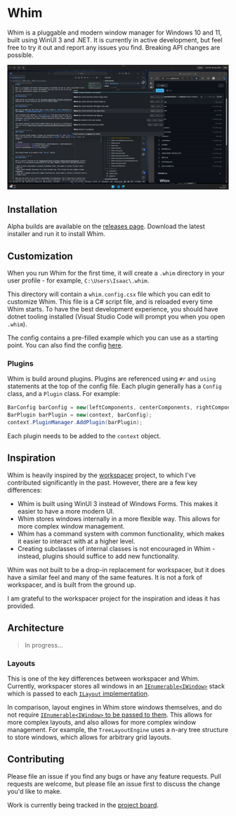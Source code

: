 # Whim

Whim is a pluggable and modern window manager for Windows 10 and 11, built using WinUI 3 and .NET. It is currently in active development, but feel free to try it out and report any issues you find. Breaking API changes are possible.

![A screenshot of Whim with the command palette, gaps, bar, and focus plugins active](docs/assets/readme-screenshot.png)

## Installation

Alpha builds are available on the [releases page](https://github.com/dalyIsaac/Whim/releases). Download the latest installer and run it to install Whim.

## Customization

When you run Whim for the first time, it will create a `.whim` directory in your user profile - for example, `C:\Users\Isaac\.whim`.

This directory will contain a `whim.config.csx` file which you can edit to customize Whim. This file is a C# script file, and is reloaded every time Whim starts. To have the best development experience, you should have dotnet tooling installed (Visual Studio Code will prompt you when you open `.whim`).

The config contains a pre-filled example which you can use as a starting point. You can also find the config [here](https://github.com/dalyIsaac/Whim/blob/main/src/Whim/Template/whim.config.csx).

### Plugins

Whim is build around plugins. Plugins are referenced using `#r` and `using` statements at the top of the config file. Each plugin generally has a `Config` class, and a `Plugin` class. For example:

```csharp
BarConfig barConfig = new(leftComponents, centerComponents, rightComponents);
BarPlugin barPlugin = new(context, barConfig);
context.PluginManager.AddPlugin(barPlugin);
```

Each plugin needs to be added to the `context` object.

## Inspiration

Whim is heavily inspired by the [workspacer](https://github.com/workspacer/workspacer) project, to which I've contributed significantly in the past. However, there are a few key differences:

- Whim is built using WinUI 3 instead of Windows Forms. This makes it easier to have a more modern UI.
- Whim stores windows internally in a more flexible way. This allows for more complex window management.
- Whim has a command system with common functionality, which makes it easier to interact with at a higher level.
- Creating subclasses of internal classes is not encouraged in Whim - instead, plugins should suffice to add new functionality.

Whim was not built to be a drop-in replacement for workspacer, but it does have a similar feel and many of the same features. It is not a fork of workspacer, and is built from the ground up.

I am grateful to the workspacer project for the inspiration and ideas it has provided.

## Architecture

> In progress...

### Layouts

This is one of the key differences between workspacer and Whim. Currently, workspacer stores all windows in an [`IEnumerable<IWindow>`](https://github.com/workspacer/workspacer/blob/17750d1f84b8bb9015638ee7a733a2976ce08d25/src/workspacer.Shared/Workspace/Workspace.cs#L10) stack which is passed to each [`ILayout` implementation](https://github.com/workspacer/workspacer/blob/17750d1f84b8bb9015638ee7a733a2976ce08d25/src/workspacer.Shared/Layout/ILayoutEngine.cs#L23).

In comparison, layout engines in Whim store windows themselves, and do not require [`IEnumerable<IWindow>` to be passed to them](https://github.com/dalyIsaac/Whim/blob/3ba4d42502732826903522d51e51d55fd0edb6d7/src/Whim/Layout/ILayoutEngine.cs#L8). This allows for more complex layouts, and also allows for more complex window management. For example, the `TreeLayoutEngine` uses a n-ary tree structure to store windows, which allows for arbitrary grid layouts.

## Contributing

Please file an issue if you find any bugs or have any feature requests. Pull requests are welcome, but please file an issue first to discuss the change you'd like to make.

Work is currently being tracked in the [project board](https://github.com/users/dalyIsaac/projects/2/views/7).
